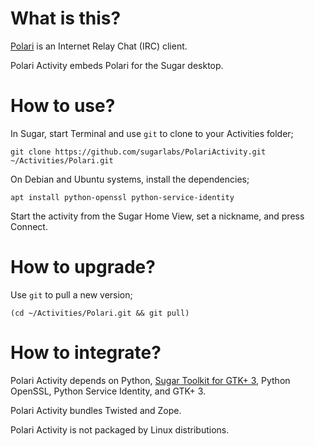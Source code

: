 What is this?
=============

[Polari](https://wiki.gnome.org/Apps/Polari) is an Internet Relay Chat (IRC) client.

Polari Activity embeds Polari for the Sugar desktop.

How to use?
===========

In Sugar, start Terminal and use `git` to clone to your Activities folder;

```
git clone https://github.com/sugarlabs/PolariActivity.git ~/Activities/Polari.git
```

On Debian and Ubuntu systems, install the dependencies;

```
apt install python-openssl python-service-identity
```

Start the activity from the Sugar Home View, set a nickname, and press Connect.

How to upgrade?
===============

Use `git` to pull a new version;

```
(cd ~/Activities/Polari.git && git pull)
```

How to integrate?
=================

Polari Activity depends on Python, [Sugar Toolkit for GTK+ 3](https://github.com/sugarlabs/sugar-toolkit-gtk3), Python OpenSSL, Python Service Identity, and GTK+ 3.

Polari Activity bundles Twisted and Zope.

Polari Activity is not packaged by Linux distributions.
